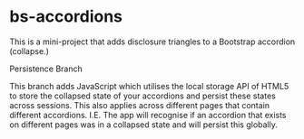# bs-accordions

This is a mini-project that adds disclosure triangles to a Bootstrap accordion (collapse.)

Persistence Branch

This branch adds JavaScript which utilises the local storage API of HTML5 to store the collapsed state of your accordions and persist these states across sessions. This also applies across different pages that contain different accordions. I.E. The app will recognise if an accordion that exists on different pages was in a collapsed state and will persist this globally.
